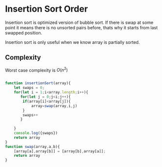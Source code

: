 # Insertion Sort Order

Insertion sort is optimized version of bubble sort. If there is swap at some point it means there is no unsorted pairs before, thats why it starts from last swapped position.


Insertion sort is only  useful when we know array is partially sorted.

## Complexity 

Worst case complexity is $O(n^2)$


```js

function insertionSort(array){
    let swaps = 0;
    for(let i = 1;i<array.length;i++){
       for(let j = 0;j<i;j++){
        if(array[i]<array[j]){
            array=swap(array,i,j)
        }
        swaps++
       }
       
    }  
    console.log({swaps})
    return array 
}
function swap(array,a,b){
    [array[a],array[b]] = [array[b],array[a]];
    return array
}

```